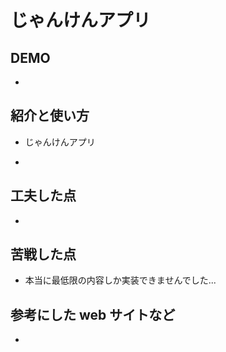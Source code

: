 # じゃんけんアプリ

## DEMO

  - 

## 紹介と使い方

  - じゃんけんアプリ

  - 

## 工夫した点

  - 

## 苦戦した点

  - 本当に最低限の内容しか実装できませんでした...

## 参考にした web サイトなど

  - 